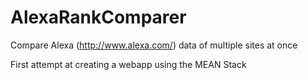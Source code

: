 # AlexaRankComparer
Compare Alexa (http://www.alexa.com/) data of multiple sites at once

First attempt at creating a webapp using the MEAN Stack
